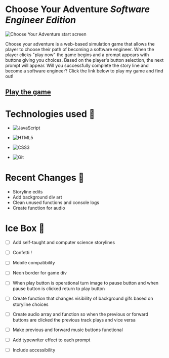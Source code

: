 # Choose Your Adventure _Software Engineer Edition_
![Choose Your Adventure start screen](https://i.imgur.com/dNlKyxX.png)

Choose your adventure is a web-based simulation game that allows the player to choose their path of becoming a software engineer. When the player clicks "play now" the game begins and a prompt appears with buttons giving you choices. Based on the player's button selection, the next prompt will appear. Will you successfully complete the story line and become a software engineer?  Click the link below to play my game and find out! 

## [Play the game](https://zaragotcode-choose-your-adventure.netlify.app/)

# Technologies used 💾
* ![JavaScript](https://img.shields.io/badge/JavaScript-323330?style=for-the-badge&logo=javascript&logoColor=F7DF1E)

* ![HTML5](https://img.shields.io/badge/HTML5-E34F26?style=for-the-badge&logo=html5&logoColor=white)

* ![CSS3](https://img.shields.io/badge/CSS3-1572B6?style=for-the-badge&logo=css3&logoColor=white)

* ![Git](https://img.shields.io/badge/GIT-E44C30?style=for-the-badge&logo=git&logoColor=white) 

# Recent Changes 🧹
* Storyline edits  
* Add background div art
* Clean unused functions and console logs  
* Create function for audio   

# Ice Box 🧊  

- [ ] Add self-taught and computer science storylines  
- [ ] Confetti !  
- [ ] Mobile compatibility 
- [ ] Neon border for game div
- [ ] When play button is operational turn image to pause button and when pause button is clicked return to play button  
- [ ] Create function that changes visibility of background gifs based on storyline choices
- [ ] Create audio array and function so when the previous or forward buttons are clicked the previous track plays and vice versa

- [ ] Make previous and forward music buttons functional
- [ ] Add typewriter effect to each prompt
- [ ] Include accessibility 
